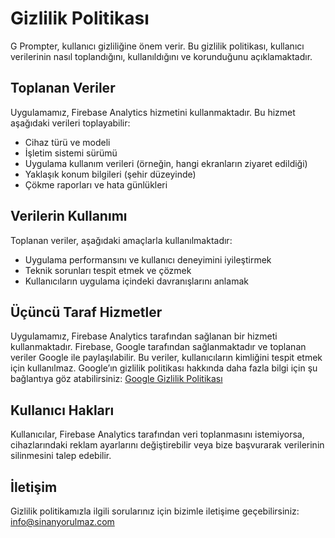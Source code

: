 # Gizlilik Politikası

G Prompter, kullanıcı gizliliğine önem verir. Bu gizlilik politikası, kullanıcı verilerinin nasıl toplandığını, kullanıldığını ve korunduğunu açıklamaktadır.

## Toplanan Veriler
Uygulamamız, Firebase Analytics hizmetini kullanmaktadır. Bu hizmet aşağıdaki verileri toplayabilir:
- Cihaz türü ve modeli
- İşletim sistemi sürümü
- Uygulama kullanım verileri (örneğin, hangi ekranların ziyaret edildiği)
- Yaklaşık konum bilgileri (şehir düzeyinde)
- Çökme raporları ve hata günlükleri

## Verilerin Kullanımı
Toplanan veriler, aşağıdaki amaçlarla kullanılmaktadır:
- Uygulama performansını ve kullanıcı deneyimini iyileştirmek
- Teknik sorunları tespit etmek ve çözmek
- Kullanıcıların uygulama içindeki davranışlarını anlamak

## Üçüncü Taraf Hizmetler
Uygulamamız, Firebase Analytics tarafından sağlanan bir hizmeti kullanmaktadır. Firebase, Google tarafından sağlanmaktadır ve toplanan veriler Google ile paylaşılabilir. Bu veriler, kullanıcıların kimliğini tespit etmek için kullanılmaz. Google’ın gizlilik politikası hakkında daha fazla bilgi için şu bağlantıya göz atabilirsiniz:
[Google Gizlilik Politikası](https://policies.google.com/privacy)

## Kullanıcı Hakları
Kullanıcılar, Firebase Analytics tarafından veri toplanmasını istemiyorsa, cihazlarındaki reklam ayarlarını değiştirebilir veya bize başvurarak verilerinin silinmesini talep edebilir.

## İletişim
Gizlilik politikamızla ilgili sorularınız için bizimle iletişime geçebilirsiniz: info@sinanyorulmaz.com
